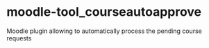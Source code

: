 # moodle-tool_courseautoapprove
Moodle plugin allowing to automatically process the pending course requests

